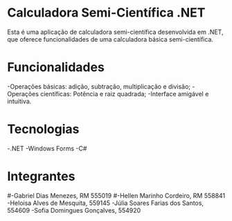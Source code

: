 # Calculadora Semi-Científica .NET
  Esta é uma aplicação de calculadora semi-científica desenvolvida em .NET, que oferece funcionalidades de uma calculadora básica semi-científica.

# Funcionalidades
  -Operações básicas: adição, subtração, multiplicação e divisão;
  -Operações científicas: Potência e raiz quadrada;
  -Interface amigável e intuitiva.

# Tecnologias 
  -.NET
  -Windows Forms 
  -C#

# Integrantes
  #-Gabriel Dias Menezes, RM 555019
  #-Hellen Marinho Cordeiro, RM 558841
  -Heloisa Alves de Mesquita, 559145
  -Júlia Soares Farias dos Santos, 554609
  -Sofia Domingues Gonçalves, 554920

